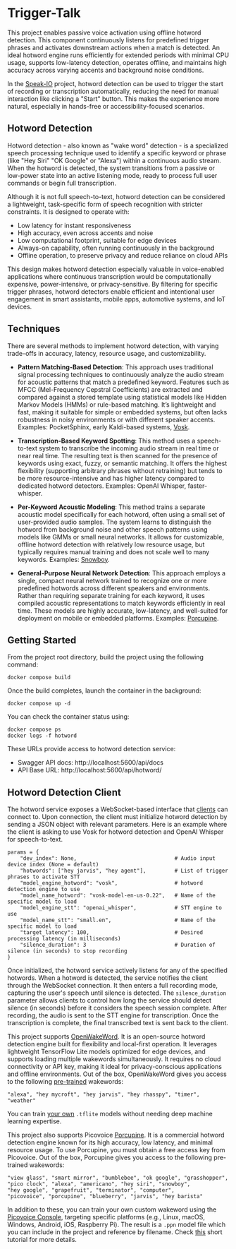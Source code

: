 
# Trigger-Talk

This project enables passive voice activation using offline hotword detection. This component continuously listens for predefined trigger phrases and activates downstream actions when a match is detected. An ideal hotword engine runs efficiently for extended periods with minimal CPU usage, supports low-latency detection, operates offline, and maintains high accuracy across varying accents and background noise conditions.

In the [Speak-IO](https://github.com/ManiAm/Speak-IO) project, hotword detection can be used to trigger the start of recording or transcription automatically, reducing the need for manual interaction like clicking a "Start" button. This makes the experience more natural, especially in hands-free or accessibility-focused scenarios.

## Hotword Detection

Hotword detection - also known as "wake word" detection - is a specialized speech processing technique used to identify a specific keyword or phrase (like "Hey Siri" "OK Google" or "Alexa") within a continuous audio stream. When the hotword is detected, the system transitions from a passive or low-power state into an active listening mode, ready to process full user commands or begin full transcription.

Although it is not full speech-to-text, hotword detection can be considered a lightweight, task-specific form of speech recognition with stricter constraints. It is designed to operate with:

- Low latency for instant responsiveness
- High accuracy, even across accents and noise
- Low computational footprint, suitable for edge devices
- Always-on capability, often running continuously in the background
- Offline operation, to preserve privacy and reduce reliance on cloud APIs

This design makes hotword detection especially valuable in voice-enabled applications where continuous transcription would be computationally expensive, power-intensive, or privacy-sensitive. By filtering for specific trigger phrases, hotword detectors enable efficient and intentional user engagement in smart assistants, mobile apps, automotive systems, and IoT devices.

## Techniques

There are several methods to implement hotword detection, with varying trade-offs in accuracy, latency, resource usage, and customizability.

- **Pattern Matching-Based Detection**: This approach uses traditional signal processing techniques to continuously analyze the audio stream for acoustic patterns that match a predefined keyword. Features such as MFCC (Mel-Frequency Cepstral Coefficients) are extracted and compared against a stored template using statistical models like Hidden Markov Models (HMMs) or rule-based matching. It’s lightweight and fast, making it suitable for simple or embedded systems, but often lacks robustness in noisy environments or with different speaker accents. Examples: PocketSphinx, early Kaldi-based systems, [Vosk](https://github.com/alphacep/vosk-api).

- **Transcription-Based Keyword Spotting**: This method uses a speech-to-text system to transcribe the incoming audio stream in real time or near real time. The resulting text is then scanned for the presence of keywords using exact, fuzzy, or semantic matching. It offers the highest flexibility (supporting arbitrary phrases without retraining) but tends to be more resource-intensive and has higher latency compared to dedicated hotword detectors. Examples: OpenAI Whisper, faster-whisper.

- **Per-Keyword Acoustic Modeling**: This method trains a separate acoustic model specifically for each hotword, often using a small set of user-provided audio samples. The system learns to distinguish the hotword from background noise and other speech patterns using models like GMMs or small neural networks. It allows for customizable, offline hotword detection with relatively low resource usage, but typically requires manual training and does not scale well to many keywords. Examples: [Snowboy](https://github.com/Kitt-AI/snowboy).

- **General-Purpose Neural Network Detection**: This approach employs a single, compact neural network trained to recognize one or more predefined hotwords across different speakers and environments. Rather than requiring separate training for each keyword, it uses compiled acoustic representations to match keywords efficiently in real time. These models are highly accurate, low-latency, and well-suited for deployment on mobile or embedded platforms. Examples: [Porcupine](https://github.com/Picovoice/porcupine).

## Getting Started

From the project root directory, build the project using the following command:

    docker compose build

Once the build completes, launch the container in the background:

    docker compose up -d

You can check the container status using:

    docker compose ps
    docker logs -f hotword

These URLs provide access to hotword detection service:

- Swagger API docs: http://localhost:5600/api/docs
- API Base URL: http://localhost:5600/api/hotword/

## Hotword Detection Client

The hotword service exposes a WebSocket-based interface that [clients](client.py) can connect to. Upon connection, the client must initialize hotword detection by sending a JSON object with relevant parameters. Here is an example where the client is asking to use Vosk for hotword detection and OpenAI Whisper for speech-to-text.

    params = {
        "dev_index": None,                               # Audio input device index (None = default)
        "hotwords": ["hey jarvis", "hey agent"],         # List of trigger phrases to activate STT
        "model_engine_hotword": "vosk",                  # hotword detection engine to use
        "model_name_hotword": "vosk-model-en-us-0.22",   # Name of the specific model to load
        "model_engine_stt": "openai_whisper",            # STT engine to use
        "model_name_stt": "small.en",                    # Name of the specific model to load
        "target_latency": 100,                           # Desired processing latency (in milliseconds)
        "silence_duration": 3                            # Duration of silence (in seconds) to stop recording
    }

Once initialized, the hotword service actively listens for any of the specified hotwords. When a hotword is detected, the service notifies the client through the WebSocket connection. It then enters a full recording mode, capturing the user's speech until silence is detected. The `silence_duration` parameter allows clients to control how long the service should detect silence (in seconds) before it considers the speech session complete. After recording, the audio is sent to the STT engine for transcription. Once the transcription is complete, the final transcribed text is sent back to the client.

This project supports [OpenWakeWord](https://github.com/dscripka/openWakeWord). It is an open-source hotword detection engine built for flexibility and local-first operation. It leverages lightweight TensorFlow Lite models optimized for edge devices, and supports loading multiple wakewords simultaneously. It requires no cloud connectivity or API key, making it ideal for privacy-conscious applications and offline environments. Out of the box, OpenWakeWord gives you access to the following [pre-trained](https://github.com/dscripka/openWakeWord#pre-trained-models) wakewords:

    "alexa", "hey mycroft", "hey jarvis", "hey rhasspy", "timer", "weather"

You can train [your own](https://github.com/dscripka/openWakeWord?tab=readme-ov-file#training-new-models) `.tflite` models without needing deep machine learning expertise.

This project also supports Picovoice [Porcupine](https://github.com/Picovoice/porcupine). It is a commercial hotword detection engine known for its high accuracy, low latency, and minimal resource usage. To use Porcupine, you must obtain a free access key from Picovoice. Out of the box, Porcupine gives you access to the following pre-trained wakewords:

    "view glass", "smart mirror", "bumblebee", "ok google", "grasshopper",
    "pico clock", "alexa", "americano", "hey siri", "snowboy",
    "hey google", "grapefruit", "terminator", "computer",
    "picovoice", "porcupine", "blueberry", "jarvis", "hey barista"

In addition to these, you can train your own custom wakeword using the [Picovoice Console](https://console.picovoice.ai/), targeting specific platforms (e.g., Linux, macOS, Windows, Android, iOS, Raspberry Pi). The result is a `.ppn` model file which you can include in the project and reference by filename. Check [this](https://youtu.be/T6jxYRSyF2w) short tutorial for more details.
